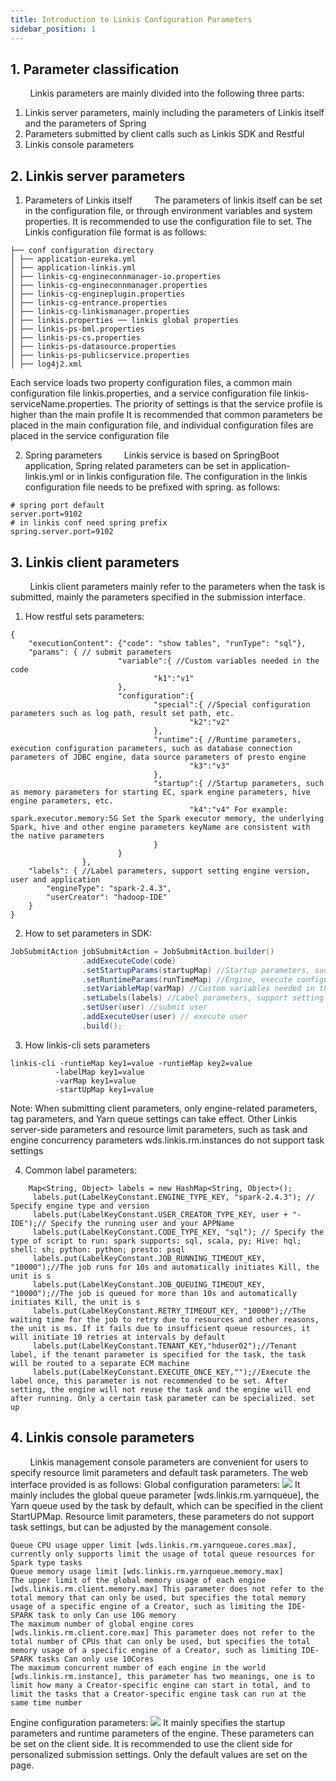 ```yaml
---
title: Introduction to Linkis Configuration Parameters
sidebar_position: 1
---
```


## 1. Parameter classification

&nbsp;&nbsp;&nbsp;&nbsp;&nbsp;&nbsp;&nbsp;&nbsp;Linkis parameters are mainly divided into the following three parts:

1. Linkis server parameters, mainly including the parameters of Linkis itself and the parameters of Spring
2. Parameters submitted by client calls such as Linkis SDK and Restful
3. Linkis console parameters

## 2. Linkis server parameters

1. Parameters of Linkis itself
   &nbsp;&nbsp;&nbsp;&nbsp;&nbsp;&nbsp;&nbsp;&nbsp;The parameters of linkis itself can be set in the configuration file, or through environment variables and system properties. It is recommended to use the configuration file to set.
   The Linkis configuration file format is as follows:

```shell
├── conf configuration directory
│ ├── application-eureka.yml
│ ├── application-linkis.yml
│ ├── linkis-cg-engineconnmanager-io.properties
│ ├── linkis-cg-engineconnmanager.properties
│ ├── linkis-cg-engineplugin.properties
│ ├── linkis-cg-entrance.properties
│ ├── linkis-cg-linkismanager.properties
│ ├── linkis.properties ── linkis global properties
│ ├── linkis-ps-bml.properties
│ ├── linkis-ps-cs.properties
│ ├── linkis-ps-datasource.properties
│ ├── linkis-ps-publicservice.properties
│ ├── log4j2.xml
````

Each service loads two property configuration files, a common main configuration file linkis.properties, and a service configuration file linkis-serviceName.properties. The priority of settings is that the service profile is higher than the main profile
It is recommended that common parameters be placed in the main configuration file, and individual configuration files are placed in the service configuration file

2. Spring parameters
   &nbsp;&nbsp;&nbsp;&nbsp;&nbsp;&nbsp;&nbsp;&nbsp;Linkis service is based on SpringBoot application, Spring related parameters can be set in application-linkis.yml or in linkis configuration file. The configuration in the linkis configuration file needs to be prefixed with spring. as follows:

```shell
# spring port default
server.port=9102
# in linkis conf need spring prefix
spring.server.port=9102

````

## 3. Linkis client parameters

&nbsp;&nbsp;&nbsp;&nbsp;&nbsp;&nbsp;&nbsp;&nbsp;Linkis client parameters mainly refer to the parameters when the task is submitted, mainly the parameters specified in the submission interface.

1. How restful sets parameters:

```shell
{
    "executionContent": {"code": "show tables", "runType": "sql"},
    "params": { // submit parameters
                        "variable":{ //Custom variables needed in the code
                                "k1":"v1"
                        },
                        "configuration":{
                                "special":{ //Special configuration parameters such as log path, result set path, etc.
                                        "k2":"v2"
                                },
                                "runtime":{ //Runtime parameters, execution configuration parameters, such as database connection parameters of JDBC engine, data source parameters of presto engine
                                        "k3":"v3"
                                },
                                "startup":{ //Startup parameters, such as memory parameters for starting EC, spark engine parameters, hive engine parameters, etc.
                                        "k4":"v4" For example: spark.executor.memory:5G Set the Spark executor memory, the underlying Spark, hive and other engine parameters keyName are consistent with the native parameters
                                }
                        }
                },
    "labels": { //Label parameters, support setting engine version, user and application
        "engineType": "spark-2.4.3",
        "userCreator": "hadoop-IDE"
    }
}
````

2. How to set parameters in SDK:

````java
JobSubmitAction jobSubmitAction = JobSubmitAction.builder()
                .addExecuteCode(code)
                .setStartupParams(startupMap) //Startup parameters, such as memory parameters for starting EC, spark engine parameters, hive engine parameters, etc., such as: spark.executor.memory:5G Set the Spark executor memory, the underlying Spark, hive and other engine parameters keyName is the same as the original parameter
                .setRuntimeParams(runTimeMap) //Engine, execute configuration parameters, such as database connection parameters of JDBC engine, data source parameters of presto engine
                .setVariableMap(varMap) //Custom variables needed in the code
                .setLabels(labels) //Label parameters, support setting engine version, user and application, etc.
                .setUser(user) //submit user
                .addExecuteUser(user) // execute user
                .build();
````

3. How linkis-cli sets parameters

```shell
linkis-cli -runtieMap key1=value -runtieMap key2=value
          -labelMap key1=value
          -varMap key1=value
          -startUpMap key1=value

````

Note: When submitting client parameters, only engine-related parameters, tag parameters, and Yarn queue settings can take effect. Other Linkis server-side parameters and resource limit parameters, such as task and engine concurrency parameters wds.linkis.rm.instances do not support task settings

4. Common label parameters:

```shell
    Map<String, Object> labels = new HashMap<String, Object>();
     labels.put(LabelKeyConstant.ENGINE_TYPE_KEY, "spark-2.4.3"); // Specify engine type and version
     labels.put(LabelKeyConstant.USER_CREATOR_TYPE_KEY, user + "-IDE");// Specify the running user and your APPName
     labels.put(LabelKeyConstant.CODE_TYPE_KEY, "sql"); // Specify the type of script to run: spark supports: sql, scala, py; Hive: hql; shell: sh; python: python; presto: psql
     labels.put(LabelKeyConstant.JOB_RUNNING_TIMEOUT_KEY, "10000");//The job runs for 10s and automatically initiates Kill, the unit is s
     labels.put(LabelKeyConstant.JOB_QUEUING_TIMEOUT_KEY, "10000");//The job is queued for more than 10s and automatically initiates Kill, the unit is s
     labels.put(LabelKeyConstant.RETRY_TIMEOUT_KEY, "10000");//The waiting time for the job to retry due to resources and other reasons, the unit is ms. If it fails due to insufficient queue resources, it will initiate 10 retries at intervals by default
     labels.put(LabelKeyConstant.TENANT_KEY,"hduser02");//Tenant label, if the tenant parameter is specified for the task, the task will be routed to a separate ECM machine
     labels.put(LabelKeyConstant.EXECUTE_ONCE_KEY,"");//Execute the label once, this parameter is not recommended to be set. After setting, the engine will not reuse the task and the engine will end after running. Only a certain task parameter can be specialized. set up
````

## 4. Linkis console parameters

&nbsp;&nbsp;&nbsp;&nbsp;&nbsp;&nbsp;&nbsp;&nbsp;Linkis management console parameters are convenient for users to specify resource limit parameters and default task parameters. The web interface provided is as follows:
Global configuration parameters:
![](/Images/development/linkis_global_conf.png)
It mainly includes the global queue parameter [wds.linkis.rm.yarnqueue], the Yarn queue used by the task by default, which can be specified in the client StartUPMap.
Resource limit parameters, these parameters do not support task settings, but can be adjusted by the management console.

```shell
Queue CPU usage upper limit [wds.linkis.rm.yarnqueue.cores.max], currently only supports limit the usage of total queue resources for Spark type tasks
Queue memory usage limit [wds.linkis.rm.yarnqueue.memory.max]
The upper limit of the global memory usage of each engine [wds.linkis.rm.client.memory.max] This parameter does not refer to the total memory that can only be used, but specifies the total memory usage of a specific engine of a Creator, such as limiting the IDE-SPARK task to only Can use 10G memory
The maximum number of global engine cores [wds.linkis.rm.client.core.max] This parameter does not refer to the total number of CPUs that can only be used, but specifies the total memory usage of a specific engine of a Creator, such as limiting IDE-SPARK tasks Can only use 10Cores
The maximum concurrent number of each engine in the world [wds.linkis.rm.instance], this parameter has two meanings, one is to limit how many a Creator-specific engine can start in total, and to limit the tasks that a Creator-specific engine task can run at the same time number
````

Engine configuration parameters:
![](/Images/development/linkis_creator_ec_conf.png)
It mainly specifies the startup parameters and runtime parameters of the engine. These parameters can be set on the client side. It is recommended to use the client side for personalized submission settings. Only the default values ​​are set on the page.

